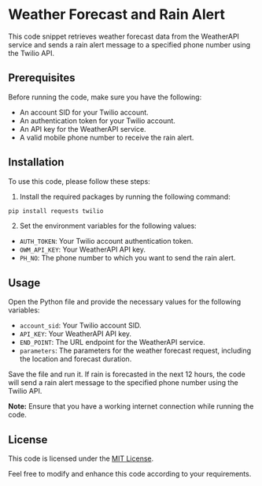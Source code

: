 # Weather Forecast and Rain Alert

This code snippet retrieves weather forecast data from the WeatherAPI service and sends a rain alert message to a specified phone number using the Twilio API.

## Prerequisites

Before running the code, make sure you have the following:

- An account SID for your Twilio account.
- An authentication token for your Twilio account.
- An API key for the WeatherAPI service.
- A valid mobile phone number to receive the rain alert.

## Installation

To use this code, please follow these steps:

1. Install the required packages by running the following command:

```bash
pip install requests twilio
```

2. Set the environment variables for the following values:

- `AUTH_TOKEN`: Your Twilio account authentication token.
- `OWM_API_KEY`: Your WeatherAPI API key.
- `PH_NO`: The phone number to which you want to send the rain alert.

## Usage

Open the Python file and provide the necessary values for the following variables:

- `account_sid`: Your Twilio account SID.
- `API_KEY`: Your WeatherAPI API key.
- `END_POINT`: The URL endpoint for the WeatherAPI service.
- `parameters`: The parameters for the weather forecast request, including the location and forecast duration.

Save the file and run it. If rain is forecasted in the next 12 hours, the code will send a rain alert message to the specified phone number using the Twilio API.

**Note:** Ensure that you have a working internet connection while running the code.

## License

This code is licensed under the [MIT License](LICENSE).

Feel free to modify and enhance this code according to your requirements.

